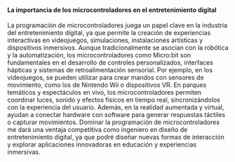 #### La importancia de los microcontroladores en el entretenimiento digital
La programación de microcontroladores juega un papel clave en la industria del entretenimiento digital, ya que permite la creación de experiencias interactivas en videojuegos, simulaciones, instalaciones artísticas y dispositivos inmersivos. Aunque tradicionalmente se asocian con la robótica y la automatización, los microcontroladores como Micro:bit son fundamentales en el desarrollo de controles personalizados, interfaces hápticas y sistemas de retroalimentación sensorial. Por ejemplo, en los videojuegos, se pueden utilizar para crear mandos con sensores de movimiento, como los de Nintendo Wii o dispositivos VR. En parques temáticos y espectáculos en vivo, los microcontroladores permiten coordinar luces, sonido y efectos físicos en tiempo real, sincronizándolos con la experiencia del usuario. Además, en la realidad aumentada y virtual, ayudan a conectar hardware con software para generar respuestas táctiles o capturar movimientos. Dominar la programación de microcontroladores me dará una ventaja competitiva como ingeniero en diseño de entretenimiento digital, ya que podré diseñar nuevas formas de interacción y explorar aplicaciones innovadoras en  educación y experiencias inmersivas. 
